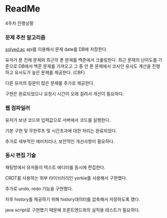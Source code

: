 # ReadMe

4주차 진행상황

### 문제 추천 알고리즘

[solved.ac](http://solved.ac) api를 이용해서 문제 date를 DB에 저장한다.

유저가 푼 전체 문제와 최근의 푼 문제를 백준에서 크롤링한다.
최근 문제의 난이도를 기준으로 DB에서 백준 문제를 가져오고 그 중 안 푼 문제에서 코사인 유사도 계산을 진행하고 유사도가 높은 문제를 제공한다. (CBF)

다른 유저의 질문이 많은 문제를 추가로 제공한다.

구현은 완료되었으나 요청시 시간이 오래 걸려서 개선이 필요하다.

### 웹 컴파일러

유저가 보낸 코드와 입력값으로 서버에서 코드를 실행한다.

기본 구현 및 무한루프 및 시간초과에 대한 처리는 완료되었다. 

추가로 세부적인 에러처리나, 보안적인 개선사항이 필요하다.

### 동시 편집 기술

채팅방에서 유저들이 텍스트 에디터를 동시에 편집한다.

CRDT를 사용하는 외부 라이브러리인 yorkie를 사용해서 구현했다.

추가로 undo, redo 기능을 구현했다.

차후 history를 제공하기 위해 history데이터를 압축해서 저장하도록 했다.

java script로 구현했기 때문에 프론트엔드와의 실적용 테스트가 필요하다.